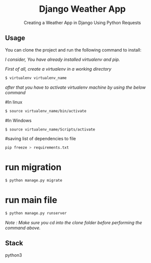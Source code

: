 <div align="center"><h1>Django Weather App </h1> </div>
<div align="center"> Creating a Weather App in Django Using Python Requests</div>


Usage
-------
You can clone the project and run the following command to install: 

*I consider, You have already installed virtualenv and pip.*

*First of all, create a virtualenv in a working directory*

```bash
$ virtualenv virtualenv_name
```
*after that you have to activate virtualenv machine by using the below command*

#In linux
```bash
$ source virtualenv_name/bin/activate
```
#In Windows
```bash
$ source virtualenv_name/Scripts/activate
```


#saving list of dependencies to file
```bash
pip freeze > requirements.txt
```

# run migration 
```bash
$ python manage.py migrate
```

# run main file 
```bash
$ python manage.py runserver
```

*Note  : Make sure you cd into the *clone* folder before performing the command above.*


Stack
------
python3

